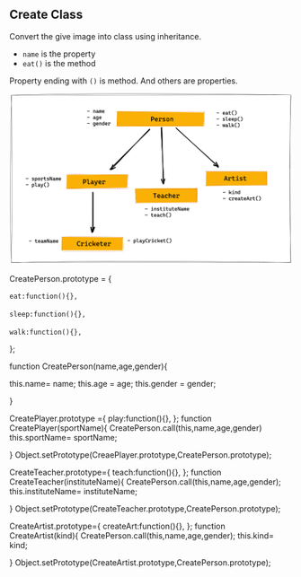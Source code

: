 ## Create Class

Convert the give image into class using inheritance.

- `name` is the property
- `eat()` is the method

Property ending with `()` is method. And others are properties.

![Inheritance](../assets/inheritance.png)


CreatePerson.prototype = {

    eat:function(){},

    sleep:function(){},

    walk:function(){},

};

function CreatePerson(name,age,gender){

this.name= name;
this.age = age;
this.gender = gender;

}



CreatePlayer.prototype ={
    play:function(){},
};
function CreatePlayer(sportName){
CreatePerson.call(this,name,age,gender)
this.sportName= sportName;

}
Object.setPrototype(CreaePlayer.prototype,CreatePerson.prototype);


CreateTeacher.prototype={
    teach:function(){},
};
function CreateTeacher(instituteName){
 CreatePerson.call(this,name,age,gender);
this.instituteName= instituteName;

}
Object.setPrototype(CreateTeacher.prototype,CreatePerson.prototype);


CreateArtist.prototype={
    createArt:function(){},
};
function CreateArtist(kind){
 CreatePerson.call(this,name,age,gender);
this.kind= kind;

}
Object.setPrototype(CreateArtist.prototype,CreatePerson.prototype);